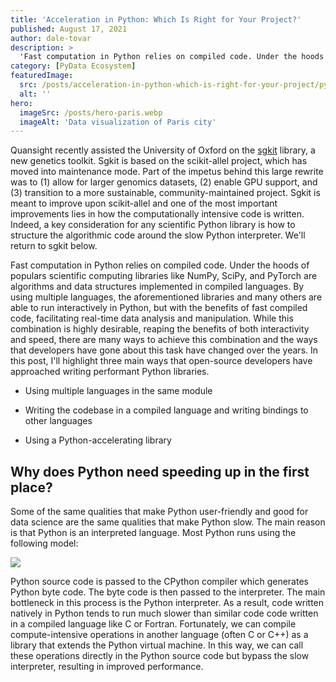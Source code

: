 ```yaml
---
title: 'Acceleration in Python: Which Is Right for Your Project?'
published: August 17, 2021
author: dale-tovar
description: >
  'Fast computation in Python relies on compiled code. Under the hoods of popular scientific computing libraries like NumPy, SciPy, and PyTorch are algorithms and data structures implemented in compiled languages. By using multiple languages, the aforementioned libraries and many others are able to run interactively in Python, but with the benefits of fast compiled code, facilitating real-time data analysis and manipulation. While this combination is highly desirable, reaping the benefits of both interactivity and speed, there are many ways to achieve this combination and the ways that developers have gone about this task have changed over the years. In this post, I'll highlight three main ways that open-source developers have approached writing performant Python libraries.'
category: [PyData Ecosystem]
featuredImage:
  src: /posts/acceleration-in-python-which-is-right-for-your-project/pythonacc.png
  alt: ''
hero:
  imageSrc: /posts/hero-paris.webp
  imageAlt: 'Data visualization of Paris city'
---
```


Quansight recently assisted the University of Oxford on the [sgkit][sgkit repo]
library, a new genetics toolkit. Sgkit is based on the scikit-allel project,
which has moved into maintenance mode. Part of the impetus behind this large
rewrite was to (1) allow for larger genomics datasets, (2) enable GPU support,
and (3) transition to a more sustainable, community-maintained project. Sgkit is
meant to improve upon scikit-allel and one of the most important improvements
lies in how the computationally intensive code is written. Indeed, a key
consideration for any scientific Python library is how to structure the
algorithmic code around the slow Python interpreter. We'll return to sgkit
below.

Fast computation in Python relies on compiled code. Under the hoods of populars
scientific computing libraries like NumPy, SciPy, and PyTorch are algorithms and
data structures implemented in compiled languages. By using multiple languages,
the aforementioned libraries and many others are able to run interactively in
Python, but with the benefits of fast compiled code, facilitating real-time data
analysis and manipulation. While this combination is highly desirable, reaping
the benefits of both interactivity and speed, there are many ways to achieve
this combination and the ways that developers have gone about this task have
changed over the years. In this post, I'll highlight three main ways that
open-source developers have approached writing performant Python libraries.

- Using multiple languages in the same module

- Writing the codebase in a compiled language and writing bindings to other languages

- Using a Python-accelerating library

## Why does Python need speeding up in the first place?

Some of the same qualities that make Python user-friendly and good for data
science are the same qualities that make Python slow. The main reason is that
Python is an interpreted language. Most Python runs using the following model:

![](/posts/acceleration-in-python-which-is-right-for-your-project/pythonacc.png)

Python source code is passed to the CPython compiler which generates Python byte
code. The byte code is then passed to the interpreter. The main bottleneck in
this process is the Python interpreter. As a result, code written natively in
Python tends to run much slower than similar code code written in a compiled
language like C or Fortran. Fortunately, we can compile compute-intensive
operations in another language (often C or C++) as a library that extends the
Python virtual machine. In this way, we can call these operations directly in
the Python source code but bypass the slow interpreter, resulting in improved
performance.

[sgkit repo]: https://github.com/pystatgen/sgkit
